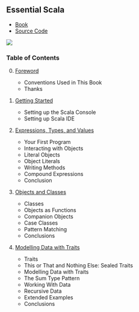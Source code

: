 ## Essential Scala
- [Book](https://underscore.io/training/courses/essential-scala/)
- [Source Code](https://github.com/underscoreio/essential-scala)

![](https://underscore.io/images/books/essential-scala.png)


### Table of Contents

0. [Foreword](https://github.com/keer2345/scala-essential/blob/master/ch00.md)
    - Conventions Used in This Book
    - Thanks
0. [Getting Started](https://github.com/keer2345/scala-essential/blob/master/ch01.md)
    - Setting up the Scala Console
    - Setting up Scala IDE

0. [Expressions, Types, and Values](https://github.com/keer2345/scala-essential/blob/master/ch02.md)
    - Your First Program
    - Interacting with Objects
    - Literal Objects
    - Object Literals
    - Writing Methods
    - Compound Expressions
    - Conclusion
0. [Objects and Classes](https://github.com/keer2345/scala-essential/blob/master/ch03.md)
    - Classes
    - Objects as Functions
    - Companion Objects
    - Case Classes
    - Pattern Matching
    - Conclusions
0. [Modelling Data with Traits](https://github.com/keer2345/scala-essential/blob/master/ch04.md)
    - Traits
    - This or That and Nothing Else: Sealed Traits
    - Modelling Data with Traits
    - The Sum Type Pattern
    - Working With Data
    - Recursive Data
    - Extended Examples
    - Conclusions

